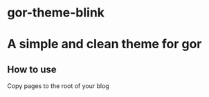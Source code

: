 gor-theme-blink
===============

# A simple and clean theme for gor

## How to use

Copy pages to the root of your blog
